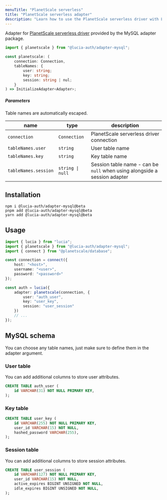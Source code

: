 ```yaml
---
menuTitle: "PlanetScale serverless"
title: "PlanetScale serverless adapter"
description: "Learn how to use the PlanetScale serverless driver with Lucia"
---
```


Adapter for [PlanetScale serverless driver](https://github.com/planetscale/database-js) provided by the MySQL adapter package.

```ts
import { planetscale } from "@lucia-auth/adapter-mysql";
```

```ts
const planetscale: (
	connection: Connection,
	tableNames: {
		user: string;
		key: string;
		session: string | nul;
	}
) => InitializeAdapter<Adapter>;
```

##### Parameters

Table names are automatically escaped.

| name                 | type             | description                                                               |
| -------------------- | ---------------- | ------------------------------------------------------------------------- |
| `connection`         | `Connection`     | PlanetScale serverless driver connection                                  |
| `tableNames.user`    | `string`         | User table name                                                           |
| `tableNames.key`     | `string`         | Key table name                                                            |
| `tableNames.session` | `string \| null` | Session table name - can be `null` when using alongside a session adapter |

## Installation

```
npm i @lucia-auth/adapter-mysql@beta
pnpm add @lucia-auth/adapter-mysql@beta
yarn add @lucia-auth/adapter-mysql@beta
```

## Usage

```ts
import { lucia } from "lucia";
import { planetscale } from "@lucia-auth/adapter-mysql";
import { connect } from "@planetscale/database";

const connection = connect({
	host: "<host>",
	username: "<user>",
	password: "<password>"
});

const auth = lucia({
	adapter: planetscale(connection, {
		user: "auth_user",
		key: "user_key",
		session: "user_session"
	})
	// ...
});
```

## MySQL schema

You can choose any table names, just make sure to define them in the adapter argument.

### User table

You can add additional columns to store user attributes.

```sql
CREATE TABLE auth_user (
    id VARCHAR(31) NOT NULL PRIMARY KEY,
);
```

### Key table

```sql
CREATE TABLE user_key (
    id VARCHAR(255) NOT NULL PRIMARY KEY,
    user_id VARCHAR(15) NOT NULL,
    hashed_password VARCHAR(255),
);
```

### Session table

You can add additional columns to store session attributes.

```sql
CREATE TABLE user_session (
    id VARCHAR(127) NOT NULL PRIMARY KEY,
    user_id VARCHAR(15) NOT NULL,
    active_expires BIGINT UNSIGNED NOT NULL,
    idle_expires BIGINT UNSIGNED NOT NULL,
);
```
